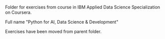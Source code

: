 Folder for exercises from course in IBM Applied Data Science Specialization on Coursera.

Full name "Python for AI, Data Science & Development"

Exercises have been moved from parent folder.
